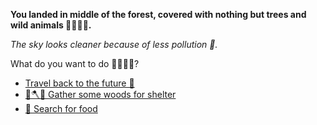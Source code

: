 **You landed in middle of the forest, covered with nothing but trees and wild animals 🐅🌳🌲🍂.**

*The sky looks cleaner because of less pollution 🌃.*

What do you want to do 🤷‍♀️🤷‍♂️?

- [Travel back to the future 🌠](1.md) 
- [🌳🪓⛺ Gather some woods for shelter](2.md)
- [🥣 Search for food](7.md) 